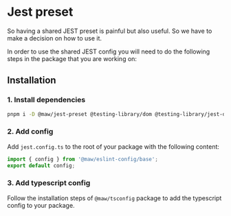 # Jest preset

So having a shared JEST preset is painful but also useful. So we have to make a decision on how to use it.

In order to use the shared JEST config you will need to do the following steps in the package that you are working on:

## Installation

### 1. Install dependencies

```bash
pnpm i -D @maw/jest-preset @testing-library/dom @testing-library/jest-dom jest jest-environment-jsdom ts-jest typescript
```

### 2. Add config

Add `jest.config.ts` to the root of your package with the following content:

```ts
import { config } from '@maw/eslint-config/base';
export default config;
```

### 3. Add typescript config

Follow the installation steps of `@maw/tsconfig` package to add the typescript config to your package.
